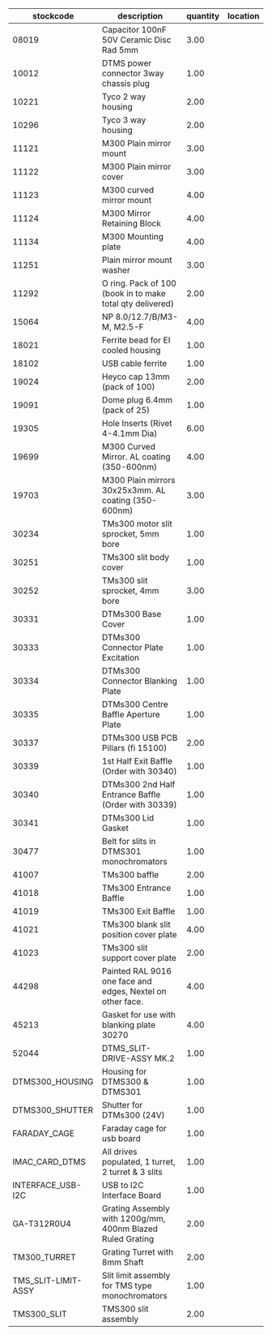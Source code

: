 |stockcode|description|quantity|location|
|---------|-----------|--------|--------|
|08019|Capacitor 100nF 50V Ceramic Disc Rad 5mm|3.00||
|10012|DTMS power connector 3way chassis plug|1.00||
|10221|Tyco 2 way housing|2.00||
|10296|Tyco 3 way housing|2.00||
|11121|M300 Plain mirror mount|3.00||
|11122|M300 Plain mirror cover|3.00||
|11123|M300 curved mirror mount|4.00||
|11124|M300 Mirror Retaining Block|4.00||
|11134|M300 Mounting plate|4.00||
|11251|Plain mirror mount washer|3.00||
|11292|O ring. Pack of 100 (book in to make total qty delivered)|2.00||
|15064|NP 8.0/12.7/B/M3-M, M2.5-F|4.00||
|18021|Ferrite bead for EI cooled housing|1.00||
|18102|USB cable ferrite|1.00||
|19024|Heyco cap 13mm (pack of 100)|2.00||
|19091|Dome plug 6.4mm (pack of 25)|1.00||
|19305|Hole Inserts (Rivet 4-4.1mm Dia)|6.00||
|19699|M300 Curved Mirror.  AL coating (350-600nm)|4.00||
|19703|M300 Plain mirrors 30x25x3mm.  AL coating (350-600nm)|3.00||
|30234|TMs300 motor slit sprocket, 5mm bore|1.00||
|30251|TMs300 slit body cover|1.00||
|30252|TMs300 slit sprocket, 4mm bore|3.00||
|30331|DTMs300 Base Cover|1.00||
|30333|DTMs300 Connector Plate Excitation|1.00||
|30334|DTMs300 Connector Blanking Plate|1.00||
|30335|DTMs300 Centre Baffle Aperture Plate|1.00||
|30337|DTMs300 USB PCB Pillars (fi 15100)|2.00||
|30339|1st Half Exit Baffle (Order with 30340)|1.00||
|30340|DTMs300 2nd Half Entrance Baffle (Order with 30339)|1.00||
|30341|DTMs300 Lid Gasket|1.00||
|30477|Belt for slits in DTMS301 monochromators|1.00||
|41007|TMs300 baffle|2.00||
|41018|TMs300 Entrance Baffle|1.00||
|41019|TMs300 Exit Baffle|1.00||
|41021|TMs300 blank slit position cover plate|4.00||
|41023|TMs300 slit support cover plate|2.00||
|44298|Painted RAL 9016 one face and edges, Nextel on other face.|4.00||
|45213|Gasket for use with blanking plate 30270|4.00||
|52044|DTMS_SLIT-DRIVE-ASSY MK.2|1.00||
|DTMS300_HOUSING|Housing for DTMS300 & DTMS301|1.00||
|DTMS300_SHUTTER|Shutter for DTMs300 (24V)|1.00||
|FARADAY_CAGE|Faraday cage for usb board|1.00||
|IMAC_CARD_DTMS|All drives populated, 1 turret, 2 turret & 3 slits|1.00||
|INTERFACE_USB-I2C|USB to I2C Interface Board|1.00||
|GA-T312R0U4|Grating Assembly with 1200g/mm, 400nm Blazed Ruled Grating|2.00||
|TM300_TURRET|Grating Turret with 8mm Shaft|2.00||
|TMS_SLIT-LIMIT-ASSY|Slit limit assembly for TMS type monochromators|1.00||
|TMS300_SLIT|TMS300 slit assembly|2.00||
